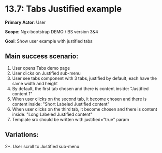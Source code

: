 13.7: Tabs Justified example
=================================
**Primary Actor**: User

**Scope**: Ngx-bootstrap DEMO / BS version 3&4

**Goal**: Show user example with justified tabs

Main success scenario:
----------------------
1. User opens Tabs demo page
2. User clicks on Justified sub-menu
3. User see tabs component with 3 tabs, justified by default, each have the same width and height
4. By default, the first tab chosen and there is content inside: "Justified content 1"
5. When user clicks on the second tab, it become chosen and there is content inside: "Short Labeled Justified content"
6. When user clicks on the third tab, it become chosen and there is content inside: "Long Labeled Justified content"
7. Template src should be written with justified="true" param

Variations:
-----------
2*. User scroll to Justified sub-menu
